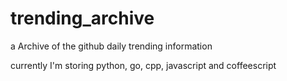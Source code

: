 trending_archive
================

a Archive of the github daily trending information

currently I'm storing python, go, cpp, javascript and coffeescript

